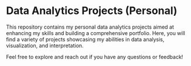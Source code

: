 # Data Analytics Projects (Personal)

This repository contains my personal data analytics projects aimed at enhancing my skills and building a comprehensive portfolio. 
Here, you will find a variety of projects showcasing my abilities in data analysis, visualization, and interpretation.

Feel free to explore and reach out if you have any questions or feedback!
